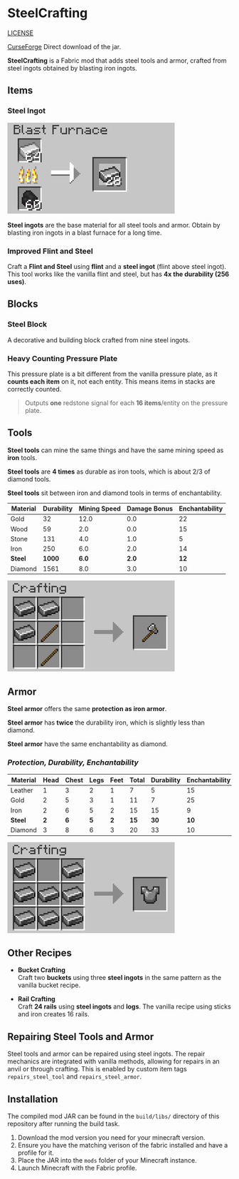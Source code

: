 # SteelCrafting

[LICENSE](LICENSE.md)

[CurseForge](https://www.curseforge.com/minecraft/mc-mods/steelcrafting) Direct download of the jar.

**SteelCrafting** is a Fabric mod that adds steel tools and armor, crafted from steel ingots obtained by blasting iron ingots.

## Items

### **Steel Ingot**

![Steel Ingot Recipe](images/blasting_steel.png)

**Steel ingots** are the base material for all steel tools and armor.
Obtain by blasting iron ingots in a blast furnace for a long time. 


### **Improved Flint and Steel**  
Craft a **Flint and Steel** using **flint** and a **steel ingot** (flint above steel ingot).  
This tool works like the vanilla flint and steel, but has **4x the durability (256 uses)**.


## Blocks

### **Steel Block**  
A decorative and building block crafted from nine steel ingots.

### **Heavy Counting Pressure Plate**  

  This pressure plate is a bit different from the vanilla pressure plate, as it **counts each item** on it, not each entity.
  This means items in stacks are correctly counted.

  > Outputs **one** redstone signal for each **16 items**/entity on the pressure plate.


## Tools

**Steel tools** can mine the same things and have the same mining speed as **iron** tools.

**Steel tools** are **4 times** as durable as iron tools, which is about 2/3 of diamond tools.

**Steel tools** sit between iron and diamond tools in terms of enchantability.


| Material   | Durability | Mining Speed | Damage Bonus | Enchantability |
|------------|------------|--------------|---------------------|----------------|
| Gold       | 32         | 12.0         | 0.0                 | 22             |
| Wood       | 59         | 2.0          | 0.0                 | 15             |
| Stone      | 131        | 4.0          | 1.0                 | 5              |
| Iron       | 250        | 6.0          | 2.0                 | 14             |
| **Steel**  | **1000**   | **6.0**      | **2.0**             | **12**         |
| Diamond    | 1561       | 8.0          | 3.0                 | 10             |




![Steel Tool Recipe](images/crafting_axe.png)


## Armor

**Steel armor** offers the same **protection as iron armor**.

**Steel armor** has **twice** the durability iron, which is slightly less than diamond.

**Steel armor** have the same enchantability as diamond.
 

### ***Protection, Durability, Enchantability***

| Material  | Head | Chest | Legs | Feet | Total | Durability | Enchantability |
|-----------|------|-------|------|------|-------|------------|----------------|
| Leather   | 1    | 3     | 2    | 1    | 7     | 5          | 15             |
| Gold      | 2    | 5     | 3    | 1    | 11    | 7          | 25             |
| Iron      | 2    | 6     | 5    | 2    | 15    | 15         | 9              |
| **Steel** | **2**| **6** | **5**| **2**|**15** | **30**     | **10**         |
| Diamond   | 3    | 8     | 6    | 3    | 20    | 33         | 10             |

![Steel Armor Recipe](images/crafting_chesplate.png)

## Other Recipes


- **Bucket Crafting**  
Craft two **buckets** using three **steel ingots** in the same pattern as the vanilla bucket recipe.  

  
- **Rail Crafting**  
Craft **24 rails** using **steel ingots** and **logs**.
The vanilla recipe using sticks and iron creates 16 rails.

## Repairing Steel Tools and Armor

Steel tools and armor can be repaired using steel ingots. The repair mechanics are integrated with vanilla methods, allowing for repairs in an anvil or through crafting. This is enabled by custom item tags `repairs_steel_tool` and `repairs_steel_armor`.

## Installation

The compiled mod JAR can be found in the `build/libs/` directory of this repository after running the build task.

1. Download the mod version you need for your minecraft version.
2. Ensure you have the matching verison of the fabric installed and have a profile for it.
3. Place the JAR into the `mods` folder of your Minecraft instance.  
4. Launch Minecraft with the Fabric profile. 